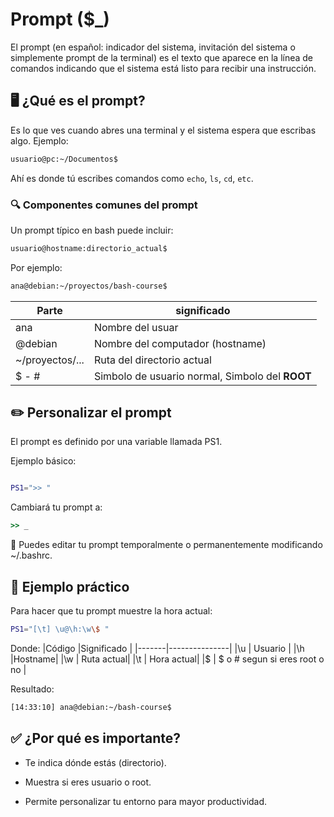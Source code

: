 # Prompt (\$\_)

El prompt (en español: indicador del sistema, invitación del sistema o simplemente prompt de la terminal) es el texto que aparece en la línea de comandos indicando que el sistema está listo para recibir una instrucción.

## 🖥️ ¿Qué es el prompt?


Es lo que ves cuando abres una terminal y el sistema espera que escribas algo. Ejemplo:
```bash
usuario@pc:~/Documentos$
```
Ahí es donde tú escribes comandos como `echo`, `ls`, `cd`, `etc`.

### 🔍 Componentes comunes del prompt
Un prompt típico en bash puede incluir:
```bash
usuario@hostname:directorio_actual$
```
Por ejemplo:
```bash
ana@debian:~/proyectos/bash-course$
```

|Parte |significado |
|------|------------|
| ana  | Nombre del usuar|
|@debian | Nombre del computador (hostname)|
|~/proyectos/... |Ruta del directorio actual|
| $ -  # |Simbolo de usuario normal, Simbolo del **ROOT**|

## ✏️ Personalizar el prompt

El prompt es definido por una variable llamada PS1.

Ejemplo básico:
```bash

PS1=">> "
```
Cambiará tu prompt a:
```ruby
>> _
```
🔧 Puedes editar tu prompt temporalmente o permanentemente modificando ~/.bashrc.

## 🧪 Ejemplo práctico

Para hacer que tu prompt muestre la hora actual:
```bash
PS1="[\t] \u@\h:\w\$ "
```
Donde:
|Código |Significado    |
|-------|---------------|
|\u     | Usuario       |
|\h  |Hostname|
|\w | Ruta actual|
|\t | Hora actual|
|\$ | $ o # segun si eres root o no |

Resultado:
```bash
[14:33:10] ana@debian:~/bash-course$
```

## ✅ ¿Por qué es importante?

* Te indica dónde estás (directorio).

* Muestra si eres usuario o root.

* Permite personalizar tu entorno para mayor productividad.